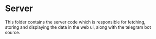 # Server

This folder contains the server code which is responsible for fetching, storing and displaying the data in the web ui, along with the telegram bot source.
